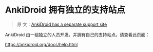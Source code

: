 # AnkiDroid 拥有独立的支持站点

> 原
> 文：[AnkiDroid has a separate support site](https://faqs.ankiweb.net/ankidroid-has-a-separate-support-site.html)

AnkiDroid 由一组独立的人员开发，并拥有自己的支持站点。请查看此页面：

<https://ankidroid.org/docs/help.html>

